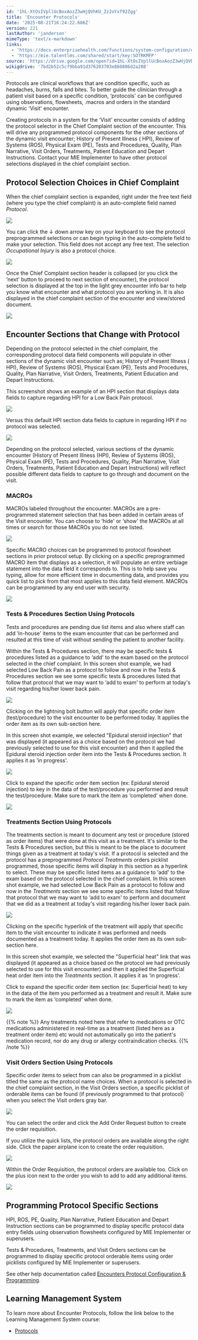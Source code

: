 ```yaml
---
id: '1hL-XtOsIVpllUcBoxAozZ3wHjQVhKU_Zz2oYxf92Zgg'
title: 'Encounter Protocols'
date: '2025-08-21T16:24:22.686Z'
version: 221
lastAuthor: 'janderson'
mimeType: 'text/x-markdown'
links:
  - 'https://docs.enterprisehealth.com/functions/system-configuration/encounters-protocol-configuration-and-programming/'
  - 'https://mie.talentlms.com/shared/start/key:SOTRKMFP'
source: 'https://drive.google.com/open?id=1hL-XtOsIVpllUcBoxAozZ3wHjQVhKU_Zz2oYxf92Zgg'
wikigdrive: '7bd2b52c5cf9bba91d376203703e860806d2a208'
---
```

Protocols are clinical workflows that are condition specific, such as headaches, burns, falls and bites. To better guide the clinician through a patient visit based on a specific condition, ‘protocols' can be configured using observations, flowsheets, .macros and orders in the standard dynamic 'Visit' encounter.

Creating protocols in a system for the ‘Visit' encounter consists of adding the protocol selector in the Chief Complaint section of the encounter. This will drive any programmed protocol components for the other sections of the dynamic visit encounter; History of Present Illness ( HPI), Review of Systems (ROS), Physical Exam (PE), Tests and Procedures, Quality, Plan Narrative, Visit Orders, Treatments, Patient Education and Depart Instructions. Contact your MIE Implementer to have other protocol selections displayed in the chief complaint section.

## Protocol Selection Choices in Chief Complaint

When the chief complaint section is expanded, right under the free text field (where you type the chief complaint) is an auto-complete field named *Protocol*.

![](../encounter-protocols.assets/b95ad64fcbfcfa296ac7ef24cb8a606a.png)

You can click the ↓ down arrow key on your keyboard to see the protocol preprogrammed selections or can begin typing in the auto-complete field to make your selection. This field does not accept any free text. The selection *Occupational Injury* is also a protocol choice.

![](../encounter-protocols.assets/8d3d6e4f8e1e1db447868c5c74b65f10.png)

Once the Chief Complaint section header is collapsed (or you click the ‘next' button to proceed to next section of encounter), the protocol selection is displayed at the top in the light grey encounter info bar to help you know what encounter and what protocol you are working in. It is also displayed in the chief complaint section of the encounter and view/stored document.

![](../encounter-protocols.assets/6251190f2d798737e6f2f56e3be0e20c.png)

## Encounter Sections that Change with Protocol

Depending on the protocol selected in the chief complaint, the corresponding protocol data field components will populate in other sections of the dynamic visit encounter such as; History of Present Illness ( HPI), Review of Systems (ROS), Physical Exam (PE), Tests and Procedures, Quality, Plan Narrative, Visit Orders, Treatments, Patient Education and Depart Instructions.

This screenshot shows an example of an HPI section that displays data fields to capture regarding HPI for a Low Back Pain protocol.

![](../encounter-protocols.assets/cb19cbb3253aff98bc2b2d5397418d0b.png)

Versus this default HPI section data fields to capture in regarding HPI if no protocol was selected.

![](../encounter-protocols.assets/6289b745145331c8d1b1017eb0fdb15d.png)

Depending on the protocol selected, various sections of the dynamic encounter (History of Present Illness (HPI), Review of Systems (ROS), Physical Exam (PE), Tests and Procedures, Quality, Plan Narrative, Visit Orders, Treatments, Patient Education and Depart Instructions) will reflect possible different data fields to capture to go through and document on the visit.

### MACROs

MACROs labeled throughout the encounter. MACROs are a pre-programmed statement selection that has been added in certain areas of the Visit encounter. You can choose to ‘hide' or ‘show' the MACROs at all times or search for those MACROs you do not see listed.

![](../encounter-protocols.assets/ffe81bcf83cd1727c493cf27e787cc4d.png)

Specific MACRO choices can be programmed to protocol flowsheet sections in prior protocol setup. By clicking on a specific preprogrammed MACRO item that displays as a selection, it will populate an entire verbiage statement into the data field it corresponds to. This is to help save you typing, allow for more efficient time in documenting data, and provides you quick list to pick from that most applies to this data field element. MACROs can be programmed by any end user with security.

![](../encounter-protocols.assets/0ffb193947f5c05371ef048b856196a9.png)

### Tests & Procedures Section Using Protocols

Tests and procedures are pending due list items and also where staff can add ‘in-house' items to the exam encounter that can be performed and resulted at this time of visit without sending the patient to another facility.

Within the Tests & Procedures section, there may be specific tests & procedures listed as a guidance to ‘add' to the exam based on the protocol selected in the chief complaint. In this screen shot example, we had selected Low Back Pain as a protocol to follow and now in the Tests & Procedures section we see some specific tests & procedures listed that follow that protocol that we may want to ‘add to exam' to perform at today's visit regarding his/her lower back pain.

![](../encounter-protocols.assets/35f88d177c16d3e644d8bd94a95f1f60.png)

Clicking on the lightning bolt button will apply that specific order item (test/procedure) to the visit encounter to be performed today. It applies the order item as its own sub-section here.

In this screen shot example, we selected "Epidural steroid injection" that was displayed (it appeared as a choice based on the protocol we had previously selected to use for this visit encounter) and then it applied the Epidural steroid injection order item into the Tests & Procedures section. It applies it as ‘in progress'.

![](../encounter-protocols.assets/6ee87a787a9dc917c9336711c395fc60.png)

Click to expand the specific order item section (ex: Epidural steroid injection) to key in the data of the test/procedure you performed and result the test/procedure. Make sure to mark the item as ‘completed' when done.

![](../encounter-protocols.assets/d33b01c772a2976f157b65ab5be382e9.png)

### Treatments Section Using Protocols

The treatments section is meant to document any test or procedure (stored as order items) that were done at this visit as a treatment. It's similar to the Tests & Procedures section, but this is meant to be the place to document things given as a treatment at today's visit. If a protocol is selected and the protocol has a preprogrammed *Protocol Treatments* orders picklist programmed, those specific items will display in this section as a hyperlink to select. These may be specific listed items as a guidance to ‘add' to the exam based on the protocol selected in the chief complaint. In this screen shot example, we had selected Low Back Pain as a protocol to follow and now in the *Treatments* section we see some specific items listed that follow that protocol that we may want to ‘add to exam' to perform and document that we did as a treatment at today's visit regarding his/her lower back pain.

![](../encounter-protocols.assets/55a61df7584b0248ec245b5384f7a82f.png)

Clicking on the specific hyperlink of the treatment will apply that specific item to the visit encounter to indicate it was performed and needs documented as a treatment today. It applies the order item as its own sub-section here.

In this screen shot example, we selected the "Superficial heat" link that was displayed (it appeared as a choice based on the protocol we had previously selected to use for this visit encounter) and then it applied the Superficial heat order item into the *Treatments* section. It applies it as ‘in progress'.

Click to expand the specific order item section (ex: Superficial heat) to key in the data of the item you performed as a treatment and result it. Make sure to mark the item as ‘completed' when done.

![](../encounter-protocols.assets/e8941e4721fd6e327d0e2e669e9cee0b.png)

{{% note %}}
Any treatments noted here that refer to medications or OTC medications administered in real-time as a treatment (listed here as a treatment order item) etc would not automatically go into the patient's medication record, nor do any drug or allergy contraindication checks.
{{% /note %}}

### Visit Orders Section Using Protocols

Specific order items to select from can also be programmed in a picklist titled the same as the protocol name choices. When a protocol is selected in the chief complaint section, in the Visit Orders section, a specific picklist of orderable items can be found (if previously programmed to that protocol) when you select the Visit orders gray bar.

![](../encounter-protocols.assets/b6fb2b7d89732405232028fe9e30be27.png)

You can select the order and click the Add Order Request button to create the order requisition.

If you utilize the quick lists, the protocol orders are available along the right side. Click the paper airplane icon to create the order requisition.

![](../encounter-protocols.assets/01c341f024e8ba3f10172a14f4f79311.png)

Within the Order Requisition, the protocol orders are available too. Click on the plus icon next to the order you wish to add to add any additional items.

![](../encounter-protocols.assets/5130dcb4d3aa37cab1080e8dc88ac0b8.png)

## Programming Protocol Specific Sections

HPI, ROS, PE, Quality, Plan Narrative, Patient Education and Depart Instruction sections can be programmed to display specific protocol data entry fields using observation flowsheets configured by MIE Implementer or superusers.

Tests & Procedures, Treatments, and Visit Orders sections can be programmed to display specific protocol orderable items using order picklists configured by MIE Implementer or superusers.

See other help documentation called [Encounters Protocol Configuration & Programming](https://docs.enterprisehealth.com/functions/system-configuration/encounters-protocol-configuration-and-programming/).

## Learning Management System

To learn more about Encounter Protocols, follow the link below to the Learning Management System course:

* [Protocols](https://mie.talentlms.com/shared/start/key:SOTRKMFP)
